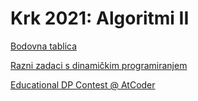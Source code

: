 # Krk 2021: Algoritmi II

[Bodovna tablica](https://docs.google.com/spreadsheets/d/1K9H6CVke-gRtc5pINU6zz0J_ome-issXGg0lxm1VqNc/edit#gid=0)

[Razni zadaci s dinamičkim programiranjem](https://codeforces.com/blog/entry/325)

[Educational DP Contest @ AtCoder](https://atcoder.jp/contests/dp)
